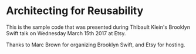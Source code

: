 # Architecting for Reusability

This is the sample code that was presented during Thibault Klein's Brooklyn Swift talk on Wednesday March 15th 2017 at Etsy.

Thanks to Marc Brown for organizing Brooklyn Swift, and Etsy for hosting.
